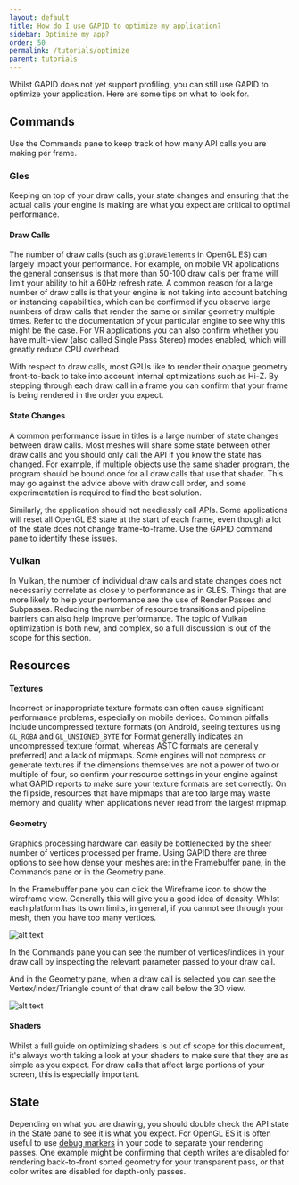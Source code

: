 ```yaml
---
layout: default
title: How do I use GAPID to optimize my application?
sidebar: Optimize my app?
order: 50
permalink: /tutorials/optimize
parent: tutorials
---
```


Whilst GAPID does not yet support profiling, you can still use GAPID to optimize your application. Here are some tips on what to look for.

## Commands

Use the Commands pane to keep track of how many API calls you are making per frame. 

### Gles
Keeping on top of your draw calls, your state changes and ensuring that the actual calls your engine is making are what you expect are critical to optimal performance.

#### Draw Calls

The number of draw calls (such as `glDrawElements` in OpenGL ES) can largely impact your performance. For example, on mobile VR applications the general consensus is that more than 50-100 draw calls per frame will limit your ability to hit a 60Hz refresh rate. A common reason for a large number of draw calls is that your engine is not taking into account batching or instancing capabilities, which can be confirmed if you observe large numbers of draw calls that render the same or similar geometry multiple times. Refer to the documentation of your particular engine to see why this might be the case. For VR applications you can also confirm whether you have multi-view (also called Single Pass Stereo) modes enabled, which will greatly reduce CPU overhead.

With respect to draw calls, most GPUs like to render their opaque geometry front-to-back to take into account internal optimizations such as Hi-Z. By stepping through each draw call in a frame you can confirm that your frame is being rendered in the order you expect.

#### State Changes

A common performance issue in titles is a large number of state changes between draw calls. Most meshes will share some state between other draw calls and you should only call the API if you know the state has changed. For example, if multiple objects use the same shader program, the program should be bound once for all draw calls that use that shader. This may go against the advice above with draw call order, and some experimentation is required to find the best solution.

Similarly, the application should not needlessly call APIs. Some applications will reset all OpenGL ES state at the start of each frame, even though a lot of the state does not change frame-to-frame. Use the GAPID command pane to identify these issues.

### Vulkan

In Vulkan, the number of individual draw calls and state changes does not necessarily correlate as closely to performance as in GLES. Things that are more likely to help your performance are the use of Render Passes and Subpasses. Reducing the number of resource transitions and pipeline barriers can also help improve performance. The topic of Vulkan optimization is both new, and complex, so a full discussion is out of the scope for this section.

## Resources

#### Textures

Incorrect or inappropriate texture formats can often cause significant performance problems, especially on mobile devices. Common pitfalls include uncompressed texture formats (on Android, seeing textures using `GL_RGBA` and `GL_UNSIGNED_BYTE` for Format generally indicates an uncompressed texture format, whereas ASTC formats are generally preferred) and a lack of mipmaps. Some engines will not compress or generate textures if the dimensions themselves are not a power of two or multiple of four, so confirm your resource settings in your engine against what GAPID reports to make sure your texture formats are set correctly. On the flipside, resources that have mipmaps that are too large may waste memory and quality when applications never read from the largest mipmap.

#### Geometry

Graphics processing hardware can easily be bottlenecked by the sheer number of vertices processed per frame. Using GAPID there are three options to see how dense your meshes are: in the Framebuffer pane, in the Commands pane or in the Geometry pane.

In the Framebuffer pane you can click the Wireframe icon to show the wireframe view. Generally this will give you a good idea of density. Whilst each platform has its own limits, in general, if you cannot see through your mesh, then you have too many vertices.

![alt text](../images/wireframe.png "Wireframe Framebuffer view")

In the Commands pane you can see the number of vertices/indices in your draw call by inspecting the relevant parameter passed to your draw call. 

And in the Geometry pane, when a draw call is selected you can see the Vertex/Index/Triangle count of that draw call below the 3D view.

![alt text](../images/geometry.png "Geometry view")

#### Shaders

Whilst a full guide on optimizing shaders is out of scope for this document, it's always worth taking a look at your shaders to make sure that they are as simple as you expect. For draw calls that affect large portions of your screen, this is especially important. 

## State

Depending on what you are drawing, you should double check the API state in the State pane to see it is what you expect. For OpenGL ES it is often useful to use [debug markers](https://www.khronos.org/registry/OpenGL/extensions/EXT/EXT_debug_marker.txt) in your code to separate your rendering passes. One example might be confirming that depth writes are disabled for rendering back-to-front sorted geometry for your transparent pass, or that color writes are disabled for depth-only passes.
